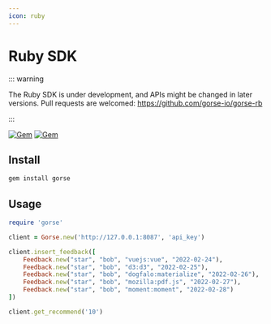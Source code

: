 ```yaml
---
icon: ruby
---
```

# Ruby SDK

::: warning

The Ruby SDK is under development, and APIs might be changed in later versions. Pull requests are welcomed: https://github.com/gorse-io/gorse-rb

:::

[![Gem](https://img.shields.io/gem/v/gorse)](https://rubygems.org/gems/gorse)
[![Gem](https://img.shields.io/gem/dt/gorse)](https://rubygems.org/gems/gorse)

## Install

```bash
gem install gorse
```

## Usage

```ruby
require 'gorse'

client = Gorse.new('http://127.0.0.1:8087', 'api_key')

client.insert_feedback([
    Feedback.new("star", "bob", "vuejs:vue", "2022-02-24"),
    Feedback.new("star", "bob", "d3:d3", "2022-02-25"),
    Feedback.new("star", "bob", "dogfalo:materialize", "2022-02-26"),
    Feedback.new("star", "bob", "mozilla:pdf.js", "2022-02-27"),
    Feedback.new("star", "bob", "moment:moment", "2022-02-28")
])

client.get_recommend('10')
```
